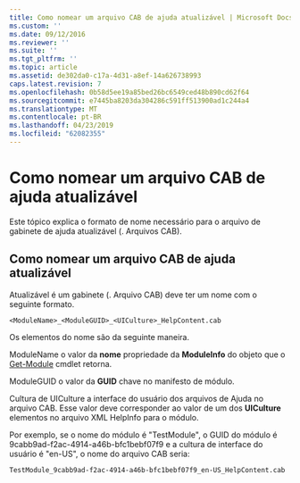 ```yaml
---
title: Como nomear um arquivo CAB de ajuda atualizável | Microsoft Docs
ms.custom: ''
ms.date: 09/12/2016
ms.reviewer: ''
ms.suite: ''
ms.tgt_pltfrm: ''
ms.topic: article
ms.assetid: de302da0-c17a-4d31-a8ef-14a626738993
caps.latest.revision: 7
ms.openlocfilehash: 0b58d5ee19a85bed26bc6549ced48b890cd62f64
ms.sourcegitcommit: e7445ba8203da304286c591ff513900ad1c244a4
ms.translationtype: MT
ms.contentlocale: pt-BR
ms.lasthandoff: 04/23/2019
ms.locfileid: "62082355"
---
```

# <a name="how-to-name-an-updatable-help-cab-file"></a>Como nomear um arquivo CAB de ajuda atualizável

Este tópico explica o formato de nome necessário para o arquivo de gabinete de ajuda atualizável (. Arquivos CAB).

## <a name="how-to-name-an-updatable-help-cab-file"></a>Como nomear um arquivo CAB de ajuda atualizável

Atualizável é um gabinete (. Arquivo CAB) deve ter um nome com o seguinte formato.

`<ModuleName>_<ModuleGUID>_<UICulture>_HelpContent.cab`

Os elementos do nome são da seguinte maneira.

ModuleName o valor da **nome** propriedade da **ModuleInfo** do objeto que o [Get-Module](/powershell/module/Microsoft.PowerShell.Core/Get-Module) cmdlet retorna.

ModuleGUID o valor da **GUID** chave no manifesto de módulo.

Cultura de UICulture a interface do usuário dos arquivos de Ajuda no arquivo CAB. Esse valor deve corresponder ao valor de um dos **UICulture** elementos no arquivo XML HelpInfo para o módulo.

Por exemplo, se o nome do módulo é "TestModule", o GUID do módulo é 9cabb9ad-f2ac-4914-a46b-bfc1bebf07f9 e a cultura de interface do usuário é "en-US", o nome do arquivo CAB seria:

`TestModule_9cabb9ad-f2ac-4914-a46b-bfc1bebf07f9_en-US_HelpContent.cab`